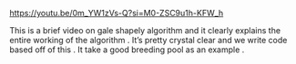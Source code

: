 
https://youtu.be/0m_YW1zVs-Q?si=M0-ZSC9u1h-KFW_h



This is a brief video on gale shapely algorithm and it clearly explains the entire working of the algorithm . It’s pretty crystal clear and we write code based off of this . It take a good breeding pool as an example . 
